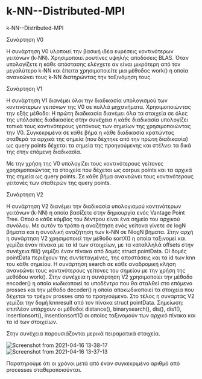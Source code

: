 # k-NN--Distributed-MPI
k-NN--Distributed-MPI


Συνάρτηση V0

Η συνάρτηση V0 υλοποιεί την βασική ιδέα ευρέσεις κοντινότερων
γειτόνων (k-NN). Χρησιμοποιεί ρουτίνες υψηλής αποδόσεις BLAS.
Όταν υπολογίζετε η κάθε απόστασης ελέγχετε αν είναι μικρότερη
από τον μεγαλύτερο k-NN και έπειτα χρησιμοποιείτε μια μέθοδος
work() η οποία ανανεώνει τους k-NN διατηρώντας την ταξινόμηση
τους.

Συνάρτηση V1

Η συνάρτηση V1 διανέμει όλοι την διαδικασία υπολογισμού των κοντινότερων
γειτόνων της V0 σε πολλά μηχανήματα. Χρησιμοποιώντας την εξής μέθοδο:
Η πρώτη διαδικασία διανέμει όλα τα στοιχεία σε όλες της υπόλοιπες
διαδικασίες στην συνέχεια η κάθε διαδικασία υπολογίζει τοπικά τους
κοντινότερους γειτόνους των σημείων της χρησιμοποιώντας την V0.
Συγκεκριμένα σε κάθε βήμα η κάθε διαδικασία κρατώντας σταθερά τα αρχικά
της σημεία (που δέχτηκε από την πρώτη διαδικασία) ως query points δέχεται
τα σημεία της προηγούμενης και στέλνει τα δικά της στην επόμενη διαδικασία.

Με την χρήση της V0 υπολογίζει τους κοντινότερους γείτονες χρησιμοποιώντας
τα στοιχεία που δέχεται ως corpus points και τα αρχικά της σημεία ως query
points. Σε κάθε βήμα ανανεώνει τους κοντινότερους γείτονές των σταθερών
της query points.

Συνάρτηση V2

Η συνάρτηση V2 διανέμει την διαδικασία υπολογισμού κοντινότερων γειτόνων
(k-NN) η οποία βασίζετε στην δημιουργία ενός Vantage Point Tree. Οπού ο
κάθε κόμβος του δέντρου είναι ένα σημείο του αρχικού συνόλου. Με αυτόν το
τρόπο η αναζήτηση ενός γείτονα γίνετε σε logN βήματα και η συνολική
αναζήτηση των k-NN σε NlogN βήματα.
Στην αρχή η συνάρτηση V2 χρησιμοποιεί την μέθοδο sortX() η οποία ταξινομεί
και γεμίζει έναν πίνακα με τα id των στοιχείων, με τα καταλληλά offsets στην
συνέχεια fill() γεμίζει έναν πίνακα από δομές struct pointData. ΟΙ δομές
pointData περιέχουν της συντεταγμένες, της αποστάσεις και τα id των knn του
κάθε σημείου. Η συνάρτηση search σε κάθε αναδρομική κλήση ανανεώνει τους
κοντινότερους γείτονες του σημείου με την χρήση της μεθόδου work().
Στην συνέχεια η συνάρτηση V2 χρησιμοποίει την μέθοδο encoder() η οποία
κωδικοποιεί το υποδέντρο που θα σταλθεί στο επόμενο prosses και την
μέθοδο decoder() η οποία αποκωδικοποιεί τα στοιχεία που δέχεται το τρέχον
prosses από το προηγούμενο.
Στο τέλος η συναρτάς V2 γεμίζει την δομή knnresult από τον πίνακα struct
pointData.
Σημείωση: επιπλέον υπάρχουν οι μέθοδοί distance(), binarysearch(), dis(),
dis1(), insertionsort(), insentionsort1() οι οποίες ταξινομούν των αρχικό πίνακα
και τα id των στοιχείων.

Στην συνέχεια παρουσιάζονται μερικά πειραματικά
στοιχεία.


![Screenshot from 2021-04-16 13-38-17](https://user-images.githubusercontent.com/77286926/115013148-5d83f700-9eb9-11eb-821d-52da743f21e0.png)
![Screenshot from 2021-04-16 13-37-13](https://user-images.githubusercontent.com/77286926/115013146-5ceb6080-9eb9-11eb-9216-55ae0581cd7d.png)


Παρατηρούμε ότι οι χρόνοι μετά από έναν συγκεκριμένο αριθμό
από processes σταθεροποιούνται.
